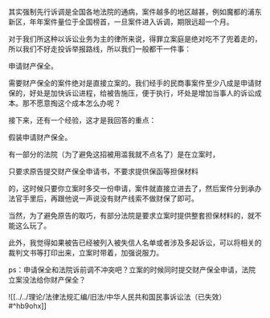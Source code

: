 其实强制先行诉调是全国各地法院的通病，案件越多的地区越甚，例如魔都的浦东新区，年年案件量位于全国榜首，一旦案件进入诉调，期限远超一个月。

对于我们所这种以诉讼业务为主的律所来说，得罪立案庭是绝对吃不了兜着走的，所以我们不好走投诉举报路线，所以我们一般都干一件事：

申请财产保全。

需要财产保全的案件绝对是直接立案的。我们经手的民商事案件至少八成是申请财保的，好处是加快诉讼进程，给被告施压，便于执行，坏处是增加当事人的诉讼成本。那不愿意掏这个成本怎么办呢？

接下来，还有一个经验，这才是我回答的重点：

假装申请财产保全。

有一部分的法院（为了避免这招被用滥我就不点名了）是在立案时，

只要求原告提交财产保全申请书，不要求提供保函等担保材料

的，这时候只要你立案时多交一份申请，案件就直接立进去了，然后案件分到承办法官手里后，再跟他说一声说没有财产线索不做财保了即可。

当然，为了避免原告的取巧，有部分法院是要求立案时提供整套担保材料的，就不能这么玩了。

此外，我觉得如果被告已经被列入被失信人名单或者涉及多起诉讼，可以将相关的裁判文书等打印出来，立案时带着，加强说服力。

ps：申请保全和法院诉前调不冲突吧？立案的时候同时提交财产保全申请，法院立案没法给你财产保全？

![[../../理论/法律法规汇编/旧法/中华人民共和国民事诉讼法（已失效）#^hb9ohx]]